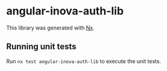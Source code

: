 # angular-inova-auth-lib

This library was generated with [Nx](https://nx.dev).

## Running unit tests

Run `nx test angular-inova-auth-lib` to execute the unit tests.
